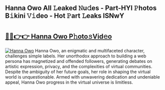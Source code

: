 ## Hanna Owo All 𝙻eaked 𝙽u𝚍es - Part-HYI 𝙿hotos B𝚒kini 𝚅𝚒deo - Hot 𝙿art 𝙻eaks lSNwY

# <h2><a href="http://ld72cri.urlbe.top/?page=Hanna+Owo">🔗🔗👉👉 Hanna Owo P𝚑oto𝚜Vid𝚎o</a></h2>

[![Hanna Owo](https://i.imgur.com/eBuTRDB.gif)](http://ld72cri.urlbe.top/?page=Hanna+Owo)
Hanna Owo, an enigmatic and multifaceted character, challenges simple labels. Her unorthodox approach to building a web persona has magnetized and offended followers, generating debates on artistic expression, privacy, and the complexities of virtual communities. Despite the ambiguity of her future goals, her role in shaping the virtual world is unquestionable. Armed with unwavering dedication and undeniable appeal, Hanna Owo progress in the virtual universe is limitless.
